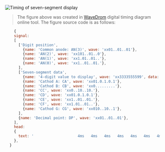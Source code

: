   ![Timing of seven-segment display](images/wavedrom.svg)

  > The figure above was created in [WaveDrom](https://wavedrom.com/) digital timing diagram online tool. The figure source code is as follows:



```javascript
    {
    signal:
    [
      ['Digit position',
        {name: 'Common anode: AN(3)', wave: 'xx01..01..01'},
        {name: 'AN(2)', wave: 'xx101..01..0'},
        {name: 'AN(1)', wave: 'xx1.01..01..'},
        {name: 'AN(0)', wave: 'xx1..01..01.'},
      ],
      ['Seven-segment data',
        {name: '4-digit value to display', wave: 'xx3333555599', data: ['3','1','4','2','3','1','4','2','3','1']},
        {name: 'Cathod A: CA', wave: 'xx01.0.1.0.1'},
        {name: 'Cathod B: CB', wave: 'xx0.........'},
        {name: 'CC', wave: 'xx0..10..10.'},
        {name: 'CD', wave: 'xx01.0.1.0.1'},
        {name: 'CE', wave: 'xx1..01..01.'},
        {name: 'CF', wave: 'xx1.01..01..'},
        {name: 'Cathod G: CG', wave: 'xx010..10..1'},
      ],
      {name: 'Decimal point: DP', wave: 'xx01..01..01'},
    ],
    head:
    {
      text: '                    4ms   4ms   4ms   4ms   4ms   4ms   4ms   4ms   4ms   4ms',
    },
  }
  ```
